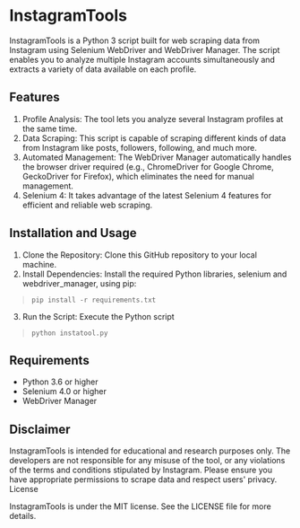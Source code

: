 # InstagramTools

InstagramTools is a Python 3 script built for web scraping data from Instagram using Selenium WebDriver and WebDriver Manager. The script enables you to analyze multiple Instagram accounts simultaneously and extracts a variety of data available on each profile.

## Features

1. Profile Analysis: The tool lets you analyze several Instagram profiles at the same time.
2. Data Scraping: This script is capable of scraping different kinds of data from Instagram like posts, followers, following, and much more.
3. Automated Management: The WebDriver Manager automatically handles the browser driver required (e.g., ChromeDriver for Google Chrome, GeckoDriver for Firefox), which eliminates the need for manual management.
4. Selenium 4: It takes advantage of the latest Selenium 4 features for efficient and reliable web scraping.

## Installation and Usage

1. Clone the Repository: Clone this GitHub repository to your local machine.
2. Install Dependencies: Install the required Python libraries, selenium and webdriver_manager, using pip:

> `pip install -r requirements.txt`

3. Run the Script: Execute the Python script

> `python instatool.py`

## Requirements

- Python 3.6 or higher
- Selenium 4.0 or higher
- WebDriver Manager

## Disclaimer

InstagramTools is intended for educational and research purposes only. The developers are not responsible for any misuse of the tool, or any violations of the terms and conditions stipulated by Instagram. Please ensure you have appropriate permissions to scrape data and respect users' privacy.
License

InstagramTools is under the MIT license. See the LICENSE file for more details.
